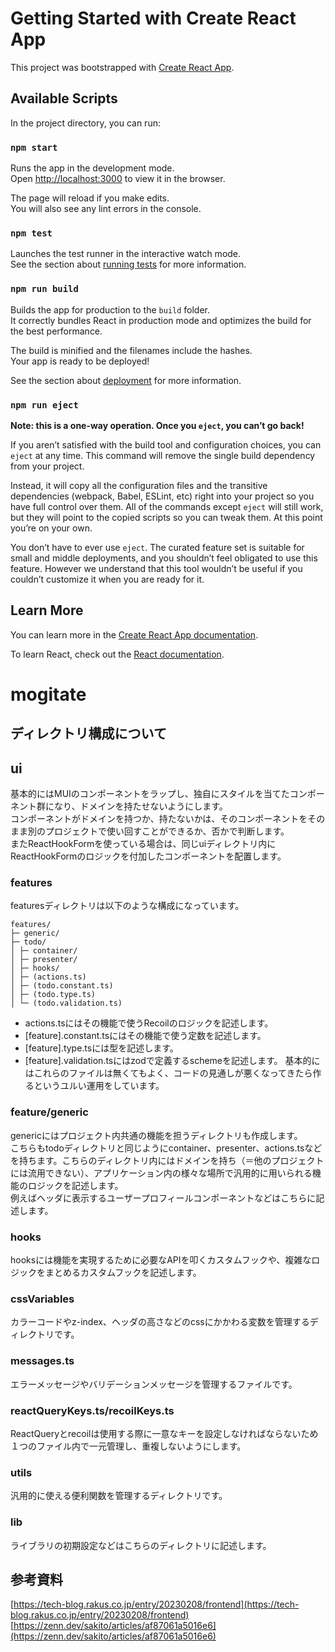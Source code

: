 # Getting Started with Create React App

This project was bootstrapped with [Create React App](https://github.com/facebook/create-react-app).

## Available Scripts

In the project directory, you can run:

### `npm start`

Runs the app in the development mode.\
Open [http://localhost:3000](http://localhost:3000) to view it in the browser.

The page will reload if you make edits.\
You will also see any lint errors in the console.

### `npm test`

Launches the test runner in the interactive watch mode.\
See the section about [running tests](https://facebook.github.io/create-react-app/docs/running-tests) for more information.

### `npm run build`

Builds the app for production to the `build` folder.\
It correctly bundles React in production mode and optimizes the build for the best performance.

The build is minified and the filenames include the hashes.\
Your app is ready to be deployed!

See the section about [deployment](https://facebook.github.io/create-react-app/docs/deployment) for more information.

### `npm run eject`

**Note: this is a one-way operation. Once you `eject`, you can’t go back!**

If you aren’t satisfied with the build tool and configuration choices, you can `eject` at any time. This command will remove the single build dependency from your project.

Instead, it will copy all the configuration files and the transitive dependencies (webpack, Babel, ESLint, etc) right into your project so you have full control over them. All of the commands except `eject` will still work, but they will point to the copied scripts so you can tweak them. At this point you’re on your own.

You don’t have to ever use `eject`. The curated feature set is suitable for small and middle deployments, and you shouldn’t feel obligated to use this feature. However we understand that this tool wouldn’t be useful if you couldn’t customize it when you are ready for it.

## Learn More

You can learn more in the [Create React App documentation](https://facebook.github.io/create-react-app/docs/getting-started).

To learn React, check out the [React documentation](https://reactjs.org/).

# mogitate

## ディレクトリ構成について

## ui

基本的にはMUIのコンポーネントをラップし、独自にスタイルを当てたコンポーネント群になり、ドメインを持たせないようにします。<br>
コンポーネントがドメインを持つか、持たないかは、そのコンポーネントをそのまま別のプロジェクトで使い回すことができるか、否かで判断します。<br>
またReactHookFormを使っている場合は、同じuiディレクトリ内にReactHookFormのロジックを付加したコンポーネントを配置します。

### features

featuresディレクトリは以下のような構成になっています。

```
features/
├─ generic/
├─ todo/
│ ├─ container/
│ ├─ presenter/
│ ├─ hooks/
│ ├─ (actions.ts)
│ ├─ (todo.constant.ts)
│ ├─ (todo.type.ts)
│ └─ (todo.validation.ts)
```

- actions.tsにはその機能で使うRecoilのロジックを記述します。
- [feature].constant.tsにはその機能で使う定数を記述します。
- [feature].type.tsには型を記述します。
- [feature].validation.tsにはzodで定義するschemeを記述します。
  基本的にはこれらのファイルは無くてもよく、コードの見通しが悪くなってきたら作るというユルい運用をしています。

### feature/generic

genericにはプロジェクト内共通の機能を担うディレクトリも作成します。<br>
こちらもtodoディレクトリと同じようにcontainer、presenter、actions.tsなどを持ちます。こちらのディレクトリ内にはドメインを持ち（＝他のプロジェクトには流用できない）、アプリケーション内の様々な場所で汎用的に用いられる機能のロジックを記述します。<br>
例えばヘッダに表示するユーザープロフィールコンポーネントなどはこちらに記述します。

### hooks

hooksには機能を実現するために必要なAPIを叩くカスタムフックや、複雑なロジックをまとめるカスタムフックを記述します。

### cssVariables

カラーコードやz-index、ヘッダの高さなどのcssにかかわる変数を管理するディレクトリです。<br>

<!-- styled-componentを使っているのでtsファイルで管理します。 -->

### messages.ts

エラーメッセージやバリデーションメッセージを管理するファイルです。

### reactQueryKeys.ts/recoilKeys.ts

ReactQueryとrecoilは使用する際に一意なキーを設定しなければならないため１つのファイル内で一元管理し、重複しないようにします。

### utils

汎用的に使える便利関数を管理するディレクトリです。

### lib

ライブラリの初期設定などはこちらのディレクトリに記述します。

## 参考資料

[https://tech-blog.rakus.co.jp/entry/20230208/frontend](https://tech-blog.rakus.co.jp/entry/20230208/frontend)
[https://zenn.dev/sakito/articles/af87061a5016e6](https://zenn.dev/sakito/articles/af87061a5016e6)
